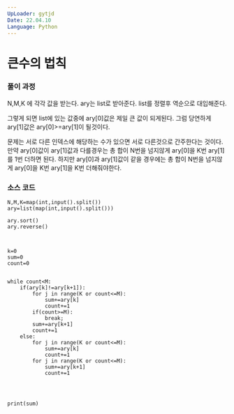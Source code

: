 ```yaml
---
UpLoader: gytjd
Date: 22.04.10
Language: Python
---
```


# 큰수의 법칙
  
### 풀이 과정  

 N,M,K 에 각각 값을 받는다.
 ary는 list로 받아준다.
 list를 정렬후 역순으로 대입해준다.
 
 그렇게 되면 list에 있는 값중에 ary[0]값은 제일 큰 값이 되게된다.
 그럼 당연하게 ary[1]값은 ary[0]>=ary[1]이 될것이다.
 
 문제는 서로 다른 인덱스에 해당하는 수가 있으면 서로 다른것으로 간주한다는 것이다.
 만약 ary[0]값이 ary[1]값과 다를경우는 총 합이 N번을 넘지않게 ary[0]을 K번 ary[1]를 1번 더하면 된다.
 하지만 ary[0]과 ary[1]값이 같을 경우에는 총 합이 N번을 넘지않게 ary[0]을 K번 ary[1]을 K번 더해줘야한다.

### 소스 코드

```
N,M,K=map(int,input().split())
ary=list(map(int,input().split()))

ary.sort()
ary.reverse()



k=0
sum=0
count=0


while count<M:
    if(ary[k]!=ary[k+1]):
        for j in range(K or count<=M):
            sum+=ary[k]
            count+=1
        if(count>=M):
            break; 
        sum+=ary[k+1]
        count+=1
    else:
        for j in range(K or count<=M):        
            sum+=ary[k]
            count+=1
        for j in range(K or count<=M):
            sum+=ary[k+1]
            count+=1
        
            
        
        
print(sum)  

```
